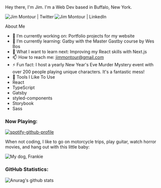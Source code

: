 Hey there, I'm Jim.  I'm a Web Dev based in Buffalo, New York. 

[<img align="left" alt="Jim Montour | Twitter" src="https://img.shields.io/badge/Twitter-Jim%20Montour-blue" />][twitter]
[<img align="left" alt="Jim Montour | LinkedIn" src="https://img.shields.io/badge/LinkedIn-Jim%20Montour-blue" />][linkedin]
<br>

About Me
- 🔭 I’m currently working on: Portfolio projects for my website
- 🌱 I’m currently learning: Gatby with the Master Gastby course by Wes Bos
- 🤔 What I want to learn next: Improving my React skills with Next.js
- 📫 How to reach me: jimmontour@gmail.com
- ⚡ Fun fact: I host a yearly New Year's Eve Murder Mystery event with over 200 people playing unique characters.  It's a fantastic mess!
- 🔧 Tools I Like To Use
- React
- TypeScript
- Gatsby
- styled-components
- Storybook
- Sass

### Now Playing:
[![spotify-github-profile](https://spotify-github-profile.vercel.app/api/view?uid=1229681187&cover_image=true&theme=novatorem)](https://spotify-github-profile.vercel.app/api/view?uid=1229681187&redirect=true)

When not coding, I like to go on motorcycle trips, play guitar, watch horror movies, and hang out with this little baby:

![My dog, Frankie](http://jimmontour.com/frank.jpg)

### GitHub Statistics:

![Anurag's github stats](https://github-readme-stats.vercel.app/api?username=jimmontour&show_icons=true)

[website]: https://jimmontour.com
[twitter]: https://twitter.com/jimmontour
[linkedin]: https://linkedin.com/in/jimmontour
[email]: mailto:jimmontour@gmail.com
